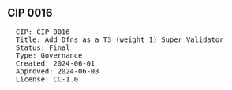 ## CIP 0016

<pre>
  CIP: CIP 0016
  Title: Add Dfns as a T3 (weight 1) Super Validator
  Status: Final
  Type: Governance
  Created: 2024-06-01
  Approved: 2024-06-03
  License: CC-1.0
</pre>

